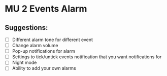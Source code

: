 # MU 2 Events Alarm

## Suggestions:
- [ ] Different alarm tone for different event
- [ ] Change alarm volume
- [ ] Pop-up notifications for alarm
- [ ] Settings to tick/untick events notification that you want notifications for
- [ ] Night mode
- [ ] Ability to add your own alarms
